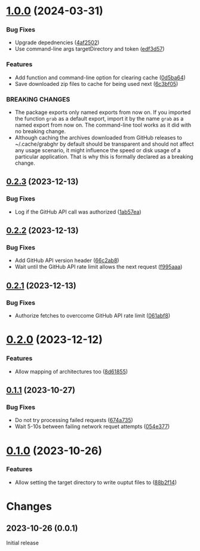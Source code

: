 # [1.0.0](https://github.com/prantlf/grab-github-release/compare/v0.2.3...v1.0.0) (2024-03-31)


### Bug Fixes

* Upgrade depednencies ([4af2502](https://github.com/prantlf/grab-github-release/commit/4af2502a4b47af202088e6bb887c08bfcb63355c))
* Use command-line args targetDirectory and token ([edf3d57](https://github.com/prantlf/grab-github-release/commit/edf3d57dae96c965e925356a1546f6ddf60c190d))


### Features

* Add function and command-line option for clearing cache ([0d5ba64](https://github.com/prantlf/grab-github-release/commit/0d5ba64d54c983ed1c20159ec23dbf8108bd2f04))
* Save downloaded zip files to cache for being used next ([6c3bf05](https://github.com/prantlf/grab-github-release/commit/6c3bf0592e9bdfe0ee121310ddb2a9a054385d2c))


### BREAKING CHANGES

* The package exports only named exports from now on.
If you imported the function `grab` as a default export, import it
by the name `grab` as a named export from now on. The command-line
tool works as it did with no breaking change.
* Although caching the archives downloaded from GitHub
releases to ~/.cache/grabghr by default should be transparent and should
not affect any usage scenario, it might influence the speed or disk
usage of a particular application. That is why this is formally declared
as a breaking change.

## [0.2.3](https://github.com/prantlf/grab-github-release/compare/v0.2.2...v0.2.3) (2023-12-13)


### Bug Fixes

* Log if the GitHub API call was authorized ([1ab57ea](https://github.com/prantlf/grab-github-release/commit/1ab57ea51f9f0cba263a562b6ffc820aec3f3cb6))

## [0.2.2](https://github.com/prantlf/grab-github-release/compare/v0.2.1...v0.2.2) (2023-12-13)


### Bug Fixes

* Add GitHub API version header ([66c2ab8](https://github.com/prantlf/grab-github-release/commit/66c2ab8a10e3a28773a32230262941c77c025be2))
* Wait until the GitHub API rate limit allows the next request ([f995aaa](https://github.com/prantlf/grab-github-release/commit/f995aaa38ca33d0bf7e7ea64df0e3c4c547f3304))

## [0.2.1](https://github.com/prantlf/grab-github-release/compare/v0.2.0...v0.2.1) (2023-12-13)


### Bug Fixes

* Authorize fetches to overccome GitHub API rate limit ([061abf8](https://github.com/prantlf/grab-github-release/commit/061abf88714b35e3bcc035f40ce3619bca9b28d3))

# [0.2.0](https://github.com/prantlf/grab-github-release/compare/v0.1.1...v0.2.0) (2023-12-12)


### Features

* Allow mapping of architectures too ([8d61855](https://github.com/prantlf/grab-github-release/commit/8d6185566c41a3b8c77d00fd7058a445ba1bf77c))

## [0.1.1](https://github.com/prantlf/grab-github-release/compare/v0.1.0...v0.1.1) (2023-10-27)


### Bug Fixes

* Do not try processing failed requests ([674a735](https://github.com/prantlf/grab-github-release/commit/674a73598a635de4b6084af36bd82855383eaac8))
* Wait 5-10s between failing network requet attempts ([054e377](https://github.com/prantlf/grab-github-release/commit/054e377cf119cdcc16d8a6d036ac221018c15b93))

# [0.1.0](https://github.com/prantlf/grab-github-release/compare/v0.0.1...v0.1.0) (2023-10-26)


### Features

* Allow setting the target directory to write ouptut files to ([88b2f14](https://github.com/prantlf/grab-github-release/commit/88b2f145be7405a1967d170a67f4fbe9d61d1b23))

# Changes

## 2023-10-26 (0.0.1)

Initial release
